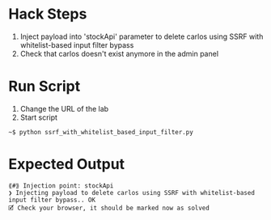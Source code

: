 # Hack Steps

1. Inject payload into 'stockApi' parameter to delete carlos using SSRF with whitelist-based input filter bypass
2. Check that carlos doesn't exist anymore in the admin panel

# Run Script

1. Change the URL of the lab
2. Start script

```
~$ python ssrf_with_whitelist_based_input_filter.py
```

# Expected Output

```
⟪#⟫ Injection point: stockApi
❯ Injecting payload to delete carlos using SSRF with whitelist-based input filter bypass.. OK
🗹 Check your browser, it should be marked now as solved
```
